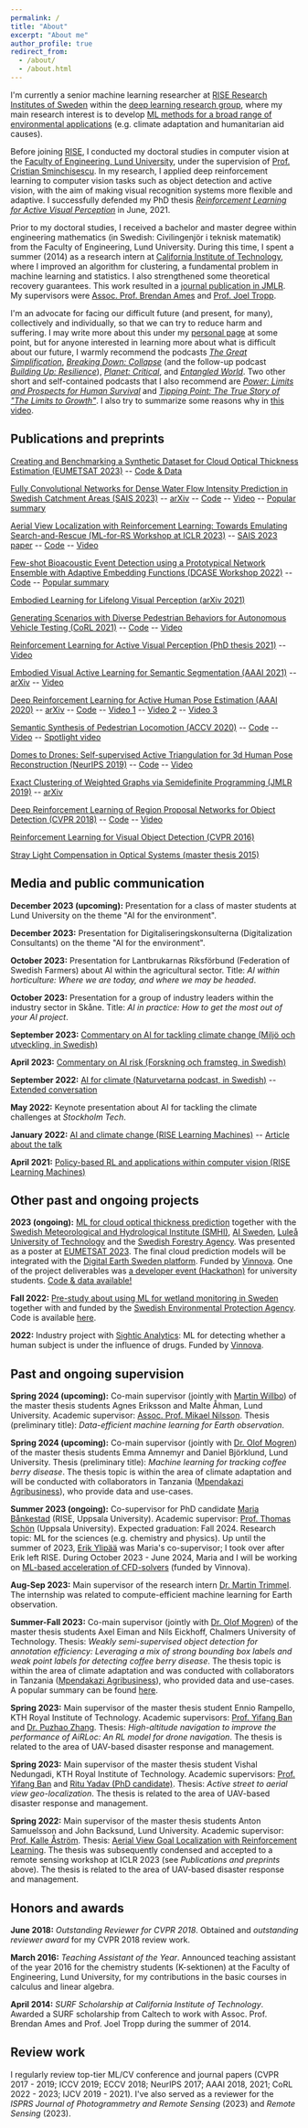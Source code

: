 ```yaml
---
permalink: /
title: "About"
excerpt: "About me"
author_profile: true
redirect_from: 
  - /about/
  - /about.html
---
```


I'm currently a senior machine learning researcher at [RISE Research Institutes of Sweden](https://www.ri.se/sv/person/aleksis-pirinen) within the [deep learning research group](http://mogren.one/group/), where my main research interest is to develop [ML methods for a broad range of environmental applications](https://aleksispi.github.io/ai-environment/) (e.g. climate adaptation and humanitarian aid causes).

Before joining [RISE](https://www.ri.se/en), I conducted my doctoral studies in computer vision at the [Faculty of Engineering, Lund University](https://www.lth.se/english/), under the supervision of [Prof. Cristian Sminchisescu](https://www.maths.lth.se/sminchisescu/). In my research, I applied deep reinforcement learning to computer vision tasks such as object detection and active vision, with the aim of making visual recognition systems more flexible and adaptive. I successfully defended my PhD thesis [_Reinforcement Learning for Active Visual Perception_](https://lup.lub.lu.se/search/publication/6065e35e-b97b-44b8-97b0-a04fe3862a13) in June, 2021.

Prior to my doctoral studies, I received a bachelor and master degree within engineering mathematics (in Swedish: Civilingenjör i teknisk matematik) from the Faculty of Engineering, Lund University. During this time, I spent a summer (2014) as a research intern at [California Institute of Technology](https://www.caltech.edu/), where I improved an algorithm for clustering, a fundamental problem in machine learning and statistics. I also strengthened some theoretical recovery guarantees. This work resulted in a [journal publication in JMLR](https://www.jmlr.org/papers/v20/16-128.html). My supervisors were [Assoc. Prof. Brendan Ames](https://math.ua.edu/people/brendan-ames/) and [Prof. Joel Tropp](https://tropp.caltech.edu/).

I'm an advocate for facing our difficult future (and present, for many), collectively and individually, so that we can try to reduce harm and suffering. I may write more about this under my [personal page](https://aleksispi.github.io/personal/) at some point, but for anyone interested in learning more about what is difficult about our future, I warmly recommend the podcasts [_The Great Simplification_](https://www.thegreatsimplification.com/), [_Breaking Down: Collapse_](https://collapsepod.buzzsprout.com/) (and the follow-up podcast [_Building Up: Resilience_](https://shows.acast.com/building-up-resilience)), [_Planet: Critical_](https://www.planetcritical.com/podcast), and [_Entangled World_](https://player.fm/series/entangled-world). Two other short and self-contained podcasts that I also recommend are [_Power: Limits and Prospects for Human Survival_](https://power.postcarbon.org/podcast/) and [_Tipping Point: The True Story of "The Limits to Growth"_](https://tippingpointstory.podigee.io/). I also try to summarize some reasons why in [this video](https://youtu.be/QXztQfKLiSc?si=zwTjXQ6Fw1t77f6s&t=1614).

## Publications and preprints
[Creating and Benchmarking a Synthetic Dataset for Cloud Optical Thickness Estimation (EUMETSAT 2023)](https://arxiv.org/abs/2311.14024) -- [Code & Data](https://github.com/aleksispi/ml-cloud-opt-thick)

[Fully Convolutional Networks for Dense Water Flow Intensity Prediction in Swedish Catchment Areas (SAIS 2023)](https://ecp.ep.liu.se/index.php/sais/article/view/714) -- [arXiv](https://arxiv.org/abs/2304.01658) -- [Code](https://github.com/aleksispi/fcn-water-flow) -- [Video](https://youtu.be/dnE0AfiqoZo) -- [Popular summary](https://www.ri.se/en/what-we-do/projects/predicting-water-flow-intensity-with-machine-learning)

[Aerial View Localization with Reinforcement Learning: Towards Emulating Search-and-Rescue (ML-for-RS Workshop at ICLR 2023)](https://arxiv.org/abs/2209.03694) -- [SAIS 2023 paper](https://ecp.ep.liu.se/index.php/sais/article/view/715) -- [Code](https://github.com/aleksispi/airloc) -- [Video](https://youtu.be/n01OCLNKxFc)

[Few-shot Bioacoustic Event Detection using a Prototypical Network Ensemble with Adaptive Embedding Functions (DCASE Workshop 2022)](https://dcase.community/documents/workshop2022/proceedings/DCASE2022Workshop_Martinsson_13.pdf) -- [Code](https://github.com/johnmartinsson/few-shot-learning-bioacoustics) -- [Popular summary](https://www.ri.se/en/few-shot-bioacoustic-event-detection-using-a-prototypical-network-ensemble-with-adaptive-embedding)

[Embodied Learning for Lifelong Visual Perception (arXiv 2021)](https://arxiv.org/abs/2112.14084)

[Generating Scenarios with Diverse Pedestrian Behaviors for Autonomous Vehicle Testing (CoRL 2021)](https://proceedings.mlr.press/v164/priisalu22a.html) -- [Code](https://github.com/MariaPriisalu/spl) -- [Video](https://youtu.be/IMLC6njod3E)

[Reinforcement Learning for Active Visual Perception (PhD thesis 2021)](https://lup.lub.lu.se/search/publication/6065e35e-b97b-44b8-97b0-a04fe3862a13) -- [Video](https://youtu.be/sWZ9eRacpAg)

[Embodied Visual Active Learning for Semantic Segmentation (AAAI 2021)](https://ojs.aaai.org/index.php/AAAI/article/view/16338) -- [arXiv](https://arxiv.org/abs/2012.09503) -- [Video](https://youtu.be/SeXxcScPDfM)

[Deep Reinforcement Learning for Active Human Pose Estimation (AAAI 2020)](https://ojs.aaai.org/index.php/AAAI/article/view/6714) -- [arXiv](https://arxiv.org/abs/2001.02024) -- [Code](https://github.com/aleksispi/pose-drl) -- [Video 1](https://youtu.be/CNsTbX_q4so) -- [Video 2](https://youtu.be/9hB6aZCBMbs) -- [Video 3](https://youtu.be/tIOmNUnemNw)

[Semantic Synthesis of Pedestrian Locomotion (ACCV 2020)](https://openaccess.thecvf.com/content/ACCV2020/html/Priisalu_Semantic_Synthesis_of_Pedestrian_Locomotion_ACCV_2020_paper.html) -- [Code](https://github.com/MariaPriisalu/spl) -- [Video](https://accv2020.github.io/miniconf/poster_246.html) -- [Spotlight video](https://youtu.be/xRdbkPtF7SU)

[Domes to Drones: Self-supervised Active Triangulation for 3d Human Pose Reconstruction (NeurIPS 2019)](https://proceedings.neurips.cc/paper/2019/file/c3e4035af2a1cde9f21e1ae1951ac80b-Paper.pdf) -- [Code](https://github.com/ErikGartner/actor) -- [Video](https://youtu.be/-RQHKJjqbYU)

[Exact Clustering of Weighted Graphs via Semidefinite Programming (JMLR 2019)](https://www.jmlr.org/papers/volume20/16-128/16-128.pdf) -- [arXiv](https://arxiv.org/abs/1603.05296)

[Deep Reinforcement Learning of Region Proposal Networks for Object Detection (CVPR 2018)](https://openaccess.thecvf.com/content_cvpr_2018/CameraReady/1543.pdf) -- [Code](https://github.com/aleksispi/drl-rpn-tf) -- [Video](https://youtu.be/XrszcAD-pnM)

[Reinforcement Learning for Visual Object Detection (CVPR 2016)](https://www.cv-foundation.org/openaccess/content_cvpr_2016/html/Mathe_Reinforcement_Learning_for_CVPR_2016_paper.html)

[Stray Light Compensation in Optical Systems (master thesis 2015)](https://lup.lub.lu.se/student-papers/search/publication/5463896)

## Media and public communication

**December 2023 (upcoming):** Presentation for a class of master students at Lund University on the theme "AI for the environment".

**December 2023:** Presentation for Digitaliseringskonsulterna (Digitalization Consultants) on the theme "AI for the environment".

**October 2023:** Presentation for Lantbrukarnas Riksförbund (Federation of Swedish Farmers) about AI within the agricultural sector. Title: _AI within horticulture: Where we are today, and where we may be headed_.

**October 2023:** Presentation for a group of industry leaders within the industry sector in Skåne. Title: _AI in practice: How to get the most out of your AI project_.

**September 2023:** [Commentary on AI for tackling climate change (Miljö och utveckling, in Swedish)](https://miljo-utveckling.se/ai-potentiell-hjalte-i-klimatkrisen/)

**April 2023:** [Commentary on AI risk (Forskning och framsteg, in Swedish)](https://fof.se/artikel/2023/4/det-som-skrammer-mest-ar-att-ai-lar-sig-social-manipulation/#klarna:0ac96c73-97c6-4c3f-b9e9-92f28ce0d74b)

**September 2022:** [AI for climate (Naturvetarna podcast, in Swedish)](https://www.naturvetarna.se/om-oss/naturvetarpodden/aleksis-pirinen--kan-ai-losa-klimatkrisen/) -- [Extended conversation](https://youtu.be/p1AT31S37b4)

**May 2022:** Keynote presentation about AI for tackling the climate challenges at _Stockholm Tech_.

**January 2022:** [AI and climate change (RISE Learning Machines)](https://youtu.be/QXztQfKLiSc) -- [Article about the talk](https://www.ri.se/en/ai-center/aleksis-pirinen-we-must-dare-to-discuss-pessimistic-scenarios)

**April 2021:** [Policy-based RL and applications within computer vision (RISE Learning Machines)](https://youtu.be/bF_TXCyM0pU)

## Other past and ongoing projects

<!--**Fall 2023 (ongoing):** -->

<!--**Fall 2023 (ongoing):** Involved in two AI-for-environment [EUHubs4Data](https://euhubs4data.eu/) projects, one related to point cloud classification of trees in urban areas, and one related to land-use classification.-->

**2023 (ongoing):** [ML for cloud optical thickness prediction](https://arxiv.org/abs/2311.14024) together with the [Swedish Meteorological and Hydrological Institute (SMHI)](https://www.smhi.se/en/about-smhi/who-we-are/who-we-are-1.83748), [AI Sweden](https://www.ai.se/en), [Luleå University of Technology](https://www.ltu.se/?l=en) and the [Swedish Forestry Agency](https://www.skogsstyrelsen.se/). Was presented as a poster at [EUMETSAT 2023](https://www.eumetsat.int/eumetsat-meteorological-satellite-conference-2023). The final cloud prediction models will be integrated with the [Digital Earth Sweden platform](https://digitalearth.se/). Funded by [Vinnova](https://www.vinnova.se/en/p/swedish-space-data-lab-2.0/). One of the project deliverables was [a developer event (Hackathon)](https://www.ai.se/en/events/walking-thin-clouds-challenge) for university students. [Code & data available!](https://github.com/aleksispi/ml-cloud-opt-thick)
<!--**2023 (ongoing):** Industry project about using [computer vision for real time measurement of slag volume in a pellets plant](https://www.ri.se/en/what-we-do/projects/real-time-measurement-of-slag-volume-in-a-pellets-plant), together with [LKAB](https://lkab.com/en/). Funded by [Vinnova](https://www.vinnova.se/en/).-->

**Fall 2022:** [Pre-study about using ML for wetland monitoring in Sweden](https://www.naturvardsverket.se/om-oss/aktuellt/nyheter-och-pressmeddelanden/ai-teknik-testas-for-att-identifiera-vatmarker/) together with and funded by the [Swedish Environmental Protection Agency](https://www.naturvardsverket.se/en/). Code is available [here](https://github.com/aleksispi/ai-swetlands).

**2022:** Industry project with [Sightic Analytics](https://www.sightic.com/): ML for detecting whether a human subject is under the influence of drugs. Funded by [Vinnova](https://www.vinnova.se/en/).

## Past and ongoing supervision

**Spring 2024 (upcoming):** Co-main supervisor (jointly with [Martin Willbo](https://www.ri.se/sv/person/martin-willbo)) of the master thesis students Agnes Eriksson and Malte Åhman, Lund University. Academic supervisor: [Assoc. Prof. Mikael Nilsson](https://portal.research.lu.se/en/persons/mikael-nilsson-2). Thesis (preliminary title): _Data-efficient machine learning for Earth observation_.

**Spring 2024 (upcoming):** Co-main supervisor (jointly with [Dr. Olof Mogren](mogren.one)) of the master thesis students Emma Amnemyr and Daniel Björklund, Lund University. Thesis (preliminary title): _Machine learning for tracking coffee berry disease_.  The thesis topic is within the area of climate adaptation and will be conducted with collaborators in Tanzania ([Mpendakazi Agribusiness](https://www.mpendakazi.co.tz/)), who provide data and use-cases.

**Summer 2023 (ongoing):** Co-supervisor for PhD candidate [Maria Bånkestad](https://scholar.google.com/citations?user=4tKNCSkAAAAJ&hl=en) (RISE, Uppsala University). Academic supervisor: [Prof. Thomas Schön](https://www.katalog.uu.se/profile/?id=N13-1742) (Uppsala University). Expected graduation: Fall 2024. Research topic: ML for the sciences (e.g. chemistry and physics). Up until the summer of 2023, [Erik Ylipää](https://github.com/eryl) was Maria's co-supervisor; I took over after Erik left RISE. During October 2023 - June 2024, Maria and I will be working on 
[ML-based acceleration of CFD-solvers](https://www.vinnova.se/en/p/towards-efficient-computational-fluid-dynamics-simulations-with-physics-informed-machine-learning/) (funded by Vinnova).

**Aug-Sep 2023:** Main supervisor of the research intern [Dr. Martin Trimmel](https://scholar.google.com/citations?user=qLHPersAAAAJ&hl=en). The internship was related to compute-efficient machine learning for Earth observation.

**Summer-Fall 2023:** Co-main supervisor (jointly with [Dr. Olof Mogren](mogren.one)) of the master thesis students Axel Eiman and Nils Eickhoff, Chalmers University of Technology. Thesis: _Weakly semi-supervised object detection for annotation efficiency: Leveraging a mix of strong bounding box labels and weak point labels for detecting coffee berry disease_. The thesis topic is within the area of climate adaptation and was conducted with collaborators in Tanzania ([Mpendakazi Agribusiness](https://www.mpendakazi.co.tz/)), who provided data and use-cases. A popular summary can be found [here](https://www.ri.se/en/what-we-do/projects/how-machine-learning-can-help-coffee-farmers-fight-disease).

**Spring 2023:** Main supervisor of the master thesis student Ennio Rampello, KTH Royal Institute of Technology. Academic supervisors: [Prof. Yifang Ban](https://www.kth.se/profile/yifang) and [Dr. Puzhao Zhang](https://www.kth.se/profile/puzhao). Thesis: _High-altitude navigation to improve the performance of AiRLoc: An RL model for drone navigation_. The thesis is related to the area of UAV-based disaster response and management.

**Spring 2023:** Main supervisor of the master thesis student Vishal Nedungadi, KTH Royal Institute of Technology. Academic supervisors: [Prof. Yifang Ban](https://www.kth.se/profile/yifang)  and [Ritu Yadav (PhD candidate)](https://www.kth.se/profile/rituy). Thesis: _Active street to aerial view
geo-localization_. The thesis is related to the area of UAV-based disaster response and management.

**Spring 2022:** Main supervisor of the master thesis students Anton Samuelsson and John Backsund, Lund University. Academic supervisor: [Prof. Kalle Åström](https://www.maths.lu.se/staff/kalleastrom/). Thesis: [Aerial View Goal Localization with Reinforcement Learning](https://lup.lub.lu.se/luur/download?func=downloadFile&recordOId=9088977&fileOId=9089013). The thesis was subsequently condensed and accepted to a remote sensing workshop at ICLR 2023 (see _Publications and preprints_ above). The thesis is related to the area of UAV-based disaster response and management.

## Honors and awards

**June 2018:** _Outstanding Reviewer for CVPR 2018_. Obtained and _outstanding reviewer award_ for my CVPR 2018 review work.

**March 2016:** _Teaching Assistant of the Year_. Announced teaching assistant of the year 2016 for the chemistry students (K-sektionen) at the Faculty of Engineering, Lund University, for my contributions in the basic courses in calculus and linear algebra.

**April 2014:** _SURF Scholarship at California Institute of Technology_. Awarded a SURF scholarship from Caltech to work with Assoc. Prof. Brendan Ames and Prof. Joel Tropp during the summer of 2014.

## Review work
I regularly review top-tier ML/CV conference and journal papers (CVPR 2017 - 2019; ICCV 2019; ECCV 2018; NeurIPS 2017; AAAI 2018, 2021; CoRL 2022 - 2023; IJCV 2019 - 2021). I've also served as a reviewer for the _ISPRS Journal of Photogrammetry and Remote Sensing_ (2023) and _Remote Sensing_ (2023).
